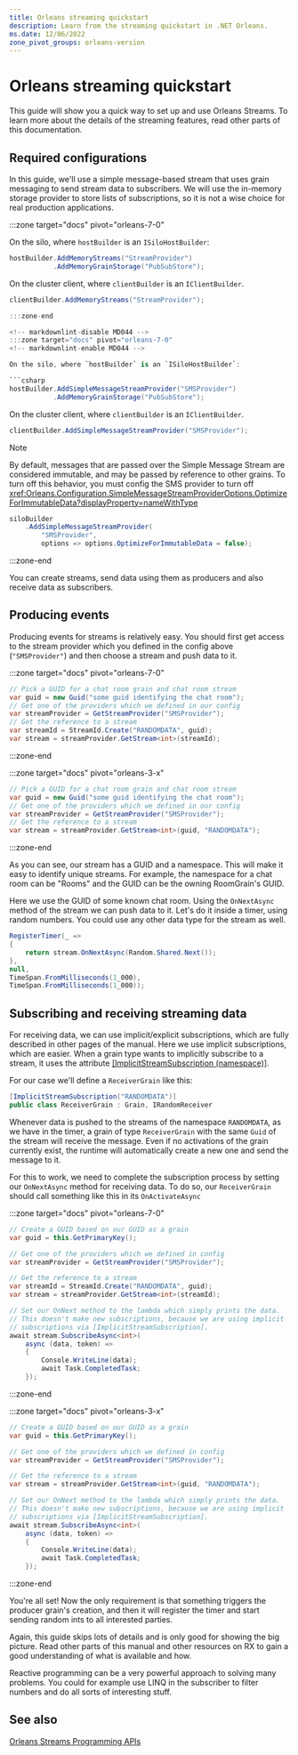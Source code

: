 ```yaml
---
title: Orleans streaming quickstart
description: Learn from the streaming quickstart in .NET Orleans.
ms.date: 12/06/2022
zone_pivot_groups: orleans-version
---
```


# Orleans streaming quickstart

This guide will show you a quick way to set up and use Orleans Streams.
To learn more about the details of the streaming features, read other parts of this documentation.

## Required configurations

In this guide, we'll use a simple message-based stream that uses grain messaging to send stream data to subscribers. We will use the in-memory storage provider to store lists of subscriptions, so it is not a wise choice for real production applications.

<!-- markdownlint-disable MD044 -->
:::zone target="docs" pivot="orleans-7-0"
<!-- markdownlint-enable MD044 -->

On the silo, where `hostBuilder` is an `ISiloHostBuilder`:

```csharp
hostBuilder.AddMemoryStreams("StreamProvider")
           .AddMemoryGrainStorage("PubSubStore");
```

On the cluster client, where `clientBuilder` is an `IClientBuilder`.

```csharp
clientBuilder.AddMemoryStreams("StreamProvider");

:::zone-end

<!-- markdownlint-disable MD044 -->
:::zone target="docs" pivot="orleans-7-0"
<!-- markdownlint-enable MD044 -->

On the silo, where `hostBuilder` is an `ISiloHostBuilder`:

```csharp
hostBuilder.AddSimpleMessageStreamProvider("SMSProvider")
           .AddMemoryGrainStorage("PubSubStore");
```

On the cluster client, where `clientBuilder` is an `IClientBuilder`.

```csharp
clientBuilder.AddSimpleMessageStreamProvider("SMSProvider");
```

> [!NOTE]
> By default, messages that are passed over the Simple Message Stream are considered immutable, and may be passed by reference to other grains.  To turn off this behavior, you must config the SMS provider to turn off <xref:Orleans.Configuration.SimpleMessageStreamProviderOptions.OptimizeForImmutableData?displayProperty=nameWithType>

```csharp
siloBuilder
    .AddSimpleMessageStreamProvider(
        "SMSProvider",
        options => options.OptimizeForImmutableData = false);
```

:::zone-end

You can create streams, send data using them as producers and also receive data as subscribers.

## Producing events

Producing events for streams is relatively easy. You should first get access to the stream provider which you defined in the config above (`"SMSProvider"`) and then choose a stream and push data to it.

<!-- markdownlint-disable MD044 -->
:::zone target="docs" pivot="orleans-7-0"
<!-- markdownlint-enable MD044 -->

```csharp
// Pick a GUID for a chat room grain and chat room stream
var guid = new Guid("some guid identifying the chat room");
// Get one of the providers which we defined in our config
var streamProvider = GetStreamProvider("SMSProvider");
// Get the reference to a stream
var streamId = StreamId.Create("RANDOMDATA", guid);
var stream = streamProvider.GetStream<int>(streamId);
```

:::zone-end

<!-- markdownlint-disable MD044 -->
:::zone target="docs" pivot="orleans-3-x"
<!-- markdownlint-enable MD044 -->

```csharp
// Pick a GUID for a chat room grain and chat room stream
var guid = new Guid("some guid identifying the chat room");
// Get one of the providers which we defined in our config
var streamProvider = GetStreamProvider("SMSProvider");
// Get the reference to a stream
var stream = streamProvider.GetStream<int>(guid, "RANDOMDATA");
```

:::zone-end

As you can see, our stream has a GUID and a namespace. This will make it easy to identify unique streams. For example, the namespace for a chat room can be "Rooms" and the GUID can be the owning RoomGrain's GUID.

Here we use the GUID of some known chat room. Using the `OnNextAsync` method of the stream we can push data to it. Let's do it inside a timer, using random numbers. You could use any other data type for the stream as well.

```csharp
RegisterTimer(_ =>
{
    return stream.OnNextAsync(Random.Shared.Next());
},
null,
TimeSpan.FromMilliseconds(1_000),
TimeSpan.FromMilliseconds(1_000));
```

## Subscribing and receiving streaming data

For receiving data, we can use implicit/explicit subscriptions, which are fully described in other pages of the manual. Here we use implicit subscriptions, which are easier. When a grain type wants to implicitly subscribe to a stream, it uses the attribute [[ImplicitStreamSubscription (namespace)]](xref:Orleans.ImplicitStreamSubscriptionAttribute).

For our case we'll define a `ReceiverGrain` like this:

```csharp
[ImplicitStreamSubscription("RANDOMDATA")]
public class ReceiverGrain : Grain, IRandomReceiver
```

Whenever data is pushed to the streams of the namespace `RANDOMDATA`, as we have in the timer, a grain of type `ReceiverGrain` with the same `Guid` of the stream will receive the message. Even if no activations of the grain currently exist, the runtime will automatically create a new one and send the message to it.

For this to work, we need to complete the subscription process by setting our `OnNextAsync` method for receiving data. To do so, our `ReceiverGrain` should call something like this in its `OnActivateAsync`

<!-- markdownlint-disable MD044 -->
:::zone target="docs" pivot="orleans-7-0"
<!-- markdownlint-enable MD044 -->

```csharp
// Create a GUID based on our GUID as a grain
var guid = this.GetPrimaryKey();

// Get one of the providers which we defined in config
var streamProvider = GetStreamProvider("SMSProvider");

// Get the reference to a stream
var streamId = StreamId.Create("RANDOMDATA", guid);
var stream = streamProvider.GetStream<int>(streamId);

// Set our OnNext method to the lambda which simply prints the data.
// This doesn't make new subscriptions, because we are using implicit 
// subscriptions via [ImplicitStreamSubscription].
await stream.SubscribeAsync<int>(
    async (data, token) =>
    {
        Console.WriteLine(data);
        await Task.CompletedTask;
    });
```

:::zone-end

<!-- markdownlint-disable MD044 -->
:::zone target="docs" pivot="orleans-3-x"
<!-- markdownlint-enable MD044 -->

```csharp
// Create a GUID based on our GUID as a grain
var guid = this.GetPrimaryKey();

// Get one of the providers which we defined in config
var streamProvider = GetStreamProvider("SMSProvider");

// Get the reference to a stream
var stream = streamProvider.GetStream<int>(guid, "RANDOMDATA");

// Set our OnNext method to the lambda which simply prints the data.
// This doesn't make new subscriptions, because we are using implicit 
// subscriptions via [ImplicitStreamSubscription].
await stream.SubscribeAsync<int>(
    async (data, token) =>
    {
        Console.WriteLine(data);
        await Task.CompletedTask;
    });
```

:::zone-end

You're all set! Now the only requirement is that something triggers the producer grain's creation, and then it will register the timer and start sending random ints to all interested parties.

Again, this guide skips lots of details and is only good for showing the big picture. Read other parts of this manual and other resources on RX to gain a good understanding of what is available and how.

Reactive programming can be a very powerful approach to solving many problems. You could for example use LINQ in the subscriber to filter numbers and do all sorts of interesting stuff.

## See also

[Orleans Streams Programming APIs](streams-programming-apis.md)
